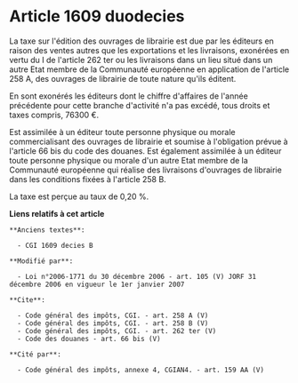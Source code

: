 # Article 1609 duodecies

La taxe sur l'édition des ouvrages de librairie est due par les éditeurs en raison des ventes autres que les exportations et
les livraisons, exonérées en vertu du I de l'article 262 ter ou les livraisons dans un lieu situé dans un autre Etat membre
de la Communauté européenne en application de l'article 258 A, des ouvrages de librairie de toute nature qu'ils éditent. 

En sont exonérés les éditeurs dont le chiffre d'affaires de l'année précédente pour cette branche d'activité n'a pas excédé,
tous droits et taxes compris, 76300 €. 

Est assimilée à un éditeur toute personne physique ou morale commercialisant des ouvrages de librairie et soumise à
l'obligation prévue à l'article 66 bis du code des douanes. Est également assimilée à un éditeur toute personne physique ou
morale d'un autre Etat membre de la Communauté européenne qui réalise des livraisons d'ouvrages de librairie dans les
conditions fixées à l'article 258 B. 

La taxe est perçue au taux de 0,20 %.

**Liens relatifs à cet article**

	**Anciens textes**:

	  - CGI 1609 decies B

	**Modifié par**:

	  - Loi n°2006-1771 du 30 décembre 2006 - art. 105 (V) JORF 31 décembre 2006 en vigueur le 1er janvier 2007

	**Cite**:

	  - Code général des impôts, CGI. - art. 258 A (V)
	  - Code général des impôts, CGI. - art. 258 B (V)
	  - Code général des impôts, CGI. - art. 262 ter (V)
	  - Code des douanes - art. 66 bis (V)

	**Cité par**:

	  - Code général des impôts, annexe 4, CGIAN4. - art. 159 AA (V)
